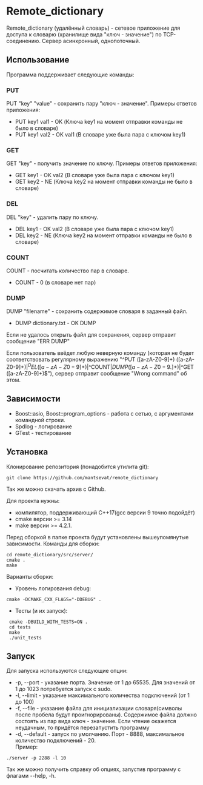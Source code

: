 # Remote_dictionary
Remote_dictionary (удалённый словарь) - сетевое приложение для доступа к словарю (хранилище вида "ключ - значение") по TCP-соединению. Сервер асинхронный, однопоточный.
## Использование
Программа поддерживает следующие команды:
### PUT
PUT "key" "value" - сохранить пару "ключ - значение".
Примеры ответов приложения:
* PUT key1 val1 - OK (Ключа key1 на момент отправки команды не было в словаре)
* PUT key1 val2 - OK val1 (В словаре уже была пара с ключом key1)
### GET
GET "key" - получить значение по ключу.
Примеры ответов приложения:
* GET key1 - OK val2 (В словаре уже была пара с ключом key1)
* GET key2 - NE (Ключа key2 на момент отправки команды не было в словаре)
### DEL
DEL "key" - удалить пару по ключу.
* DEL key1 - OK val2 (В словаре уже была пара с ключом key1)
* DEL key2 - NE (Ключа key2 на момент отправки команды не было в словаре)
### COUNT
COUNT - посчитать количество пар в словаре. 
* COUNT - 0 (в словаре нет пар)
### DUMP
DUMP "filename" - сохранить содержимое словаря в заданный файл.
* DUMP dictionary.txt - OK DUMP
  
Если не удалось открыть файл для сохранения, сервер отправит сообщение "ERR DUMP" 
 
Если пользователь ввёдет любую неверную команду (которая не будет соответствовать регулярному выражению "^PUT ([a-zA-Z0-9]+) ([a-zA-Z0-9]+)$|^DEL ([a-zA-Z0-9]+)$|^COUNT$|DUMP ([a-zA-Z0-9.]+)$|^GET ([a-zA-Z0-9]+)$"), сервер отправит сообщение "Wrong command" об этом.
## Зависимости
* Boost::asio, Boost::program_options - работа с сетью, с аргументами командной строки.
* Spdlog - логирование
* GTest - тестирование

## Установка
Клонирование репозитория (понадобится утилита git):
```
git clone https://github.com/mantsevat/remote_dictionary
```
Так же можно скачать архив с Github.

Для проекта нужны:
* компилятор, поддерживающий C++17(gcc версии 9 точно подойдёт)
* cmake версии >= 3.14
* make версии >= 4.2.1.

Перед сборкой в папке проекта будут установлены вышеупомянутые зависимости.
Команды для сборки:
```
cd remote_dictionary/src/server/
cmake .
make
```
Варианты сборки: 
* Уровень логирования debug:
```
cmake -DCMAKE_CXX_FLAGS="-DDEBUG" .
```
* Тесты (и их запуск):
```
 cmake -DBUILD_WITH_TESTS=ON .
 cd tests
 make
 ./unit_tests
```
## Запуск
Для запуска используются следующие опции:
*  -p, --port - указание порта. Значение от 1 до 65535. Для значений от 1 до 1023 потребуется запуск с sudo.
*  -l, --limit - указание максимального количества подключений (от 1 до 100)
*  -f, --file - указание файла для инициализации словаря(символы после пробела будут проигнорированы). Содержимое файла должно состоять из пар вида ключ - значение. Если чтение окажется неудачным, то придётся перезапустить программу
*  -d, --default - запуск по умолчанию. Порт -  8888, максимальное количество подключений - 20.  
Пример:  
```
./server -p 2288 -l 10
```
Так же можно получить справку об опциях, запустив программу с флагами --help, -h.
